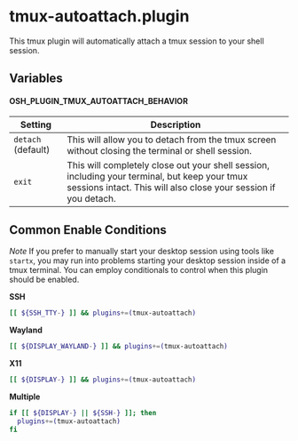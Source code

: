 # tmux-autoattach.plugin

This tmux plugin will automatically attach a tmux session to your shell session.

## Variables

#### OSH_PLUGIN_TMUX_AUTOATTACH_BEHAVIOR

| Setting            | Description                                                                                                                                                      |
|--------------------|------------------------------------------------------------------------------------------------------------------------------------------------------------------|
| `detach` (default) | This will allow you to detach from the tmux screen without closing the terminal or shell session.                                                                |
| `exit`             | This will completely close out your shell session, including your terminal, but keep your tmux sessions intact. This will also close your session if you detach. |

## Common Enable Conditions

*Note* If you prefer to manually start your desktop session using tools like `startx`, you may run into problems starting your desktop session inside of a tmux terminal. You can employ conditionals to control when this plugin should be enabled.

**SSH**

```bash
[[ ${SSH_TTY-} ]] && plugins+=(tmux-autoattach)
```

**Wayland**

```bash
[[ ${DISPLAY_WAYLAND-} ]] && plugins+=(tmux-autoattach)
```

**X11**

```bash
[[ ${DISPLAY-} ]] && plugins+=(tmux-autoattach)
```

**Multiple**

```bash
if [[ ${DISPLAY-} || ${SSH-} ]]; then
  plugins+=(tmux-autoattach)
fi
```
